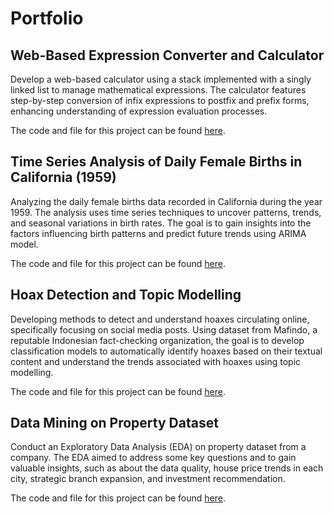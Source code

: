 # Portfolio

## Web-Based Expression Converter and Calculator

Develop a web-based calculator using a stack implemented with a singly linked list to manage mathematical expressions. The calculator features step-by-step conversion of infix expressions to postfix and prefix forms, enhancing understanding of expression evaluation processes.

The code and file for this project can be found [here](https://github.com/aristriana/Stack-Calculator).

## Time Series Analysis of Daily Female Births in California (1959)

Analyzing the daily female births data recorded in California during the year 1959. The analysis uses time series techniques to uncover patterns, trends, and seasonal variations in birth rates. The goal is to gain insights into the factors influencing birth patterns and predict future trends using ARIMA model.

The code and file for this project can be found [here](https://github.com/aristriana/ts-female-birth/tree/main).

## Hoax Detection and Topic Modelling

Developing methods to detect and understand hoaxes circulating online, specifically focusing on social media posts. Using dataset from Mafindo, a reputable Indonesian fact-checking organization, the goal is to develop classification models to automatically identify hoaxes based on their textual content and understand the trends associated with hoaxes using topic modelling.

The code and file for this project can be found [here](https://github.com/aristriana/Hoax-Detection-and-Topic-Modeling).

## Data Mining on Property Dataset

Conduct an Exploratory Data Analysis (EDA) on property dataset from a company. The EDA aimed to address some key questions and to gain valuable insights, such as about the data quality, house price trends in each city, strategic branch expansion, and investment recommendation.

The code and file for this project can be found [here](https://github.com/kmyafi/Property-Data-Mining).
